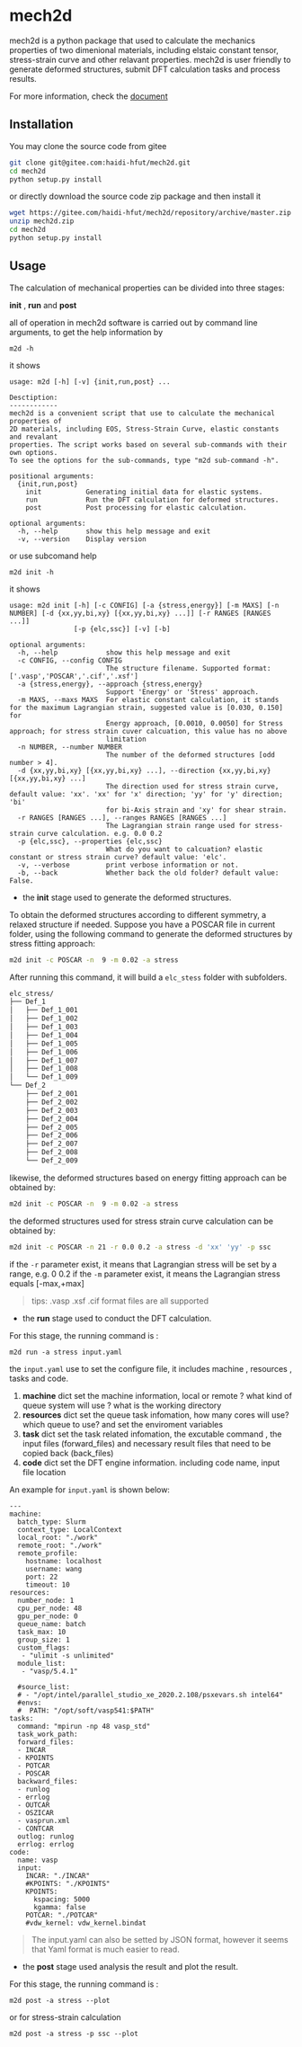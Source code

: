 # mech2d 

mech2d is a python package that used to calculate the mechanics properties of two dimenional materials, including elstaic constant tensor, stress-strain curve and other relavant properties. mech2d is user friendly to generate deformed structures, submit DFT calculation tasks and process results.

For more information, check the [document]()

## Installation 

You may clone the source code from gitee
```bash
git clone git@gitee.com:haidi-hfut/mech2d.git
cd mech2d 
python setup.py install
```
or directly download the source code zip package and then install it
```bash
wget https://gitee.com/haidi-hfut/mech2d/repository/archive/master.zip
unzip mech2d.zip
cd mech2d
python setup.py install
```

## Usage

The calculation of mechanical properties can be divided into three stages:

**init** , **run** and **post** 

all of operation in mech2d software is carried out by command line arguments, to get the help information by

```
m2d -h
```
it shows

```
usage: m2d [-h] [-v] {init,run,post} ...

Desctiption:
------------
mech2d is a convenient script that use to calculate the mechanical properties of
2D materials, including EOS, Stress-Strain Curve, elastic constants and revalant
properties. The script works based on several sub-commands with their own options.
To see the options for the sub-commands, type "m2d sub-command -h".

positional arguments:
  {init,run,post}
    init           Generating initial data for elastic systems.
    run            Run the DFT calculation for deformed structures.
    post           Post processing for elastic calculation.

optional arguments:
  -h, --help       show this help message and exit
  -v, --version    Display version
```

or use subcomand help
```
m2d init -h
```
it shows 
```
usage: m2d init [-h] [-c CONFIG] [-a {stress,energy}] [-m MAXS] [-n NUMBER] [-d {xx,yy,bi,xy} [{xx,yy,bi,xy} ...]] [-r RANGES [RANGES ...]]
                [-p {elc,ssc}] [-v] [-b]

optional arguments:
  -h, --help            show this help message and exit
  -c CONFIG, --config CONFIG
                        The structure filename. Supported format: ['.vasp','POSCAR','.cif','.xsf']
  -a {stress,energy}, --approach {stress,energy}
                        Support 'Energy' or 'Stress' approach.
  -m MAXS, --maxs MAXS  For elastic constant calculation, it stands for the maximum Lagrangian strain, suggested value is [0.030, 0.150] for
                        Energy approach, [0.0010, 0.0050] for Stress approach; for stress strain cuver calcuation, this value has no above
                        limitation
  -n NUMBER, --number NUMBER
                        The number of the deformed structures [odd number > 4].
  -d {xx,yy,bi,xy} [{xx,yy,bi,xy} ...], --direction {xx,yy,bi,xy} [{xx,yy,bi,xy} ...]
                        The direction used for stress strain curve, default value: 'xx'. 'xx' for 'x' direction; 'yy' for 'y' direction; 'bi'
                        for bi-Axis strain and 'xy' for shear strain.
  -r RANGES [RANGES ...], --ranges RANGES [RANGES ...]
                        The Lagrangian strain range used for stress-strain curve calculation. e.g. 0.0 0.2
  -p {elc,ssc}, --properties {elc,ssc}
                        What do you want to calcuation? elastic constant or stress strain curve? default value: 'elc'.
  -v, --verbose         print verbose information or not.
  -b, --back            Whether back the old folder? default value: False.
```

* the **init** stage used to generate the deformed structures. 

To obtain the deformed structures according to different symmetry, a relaxed structure if needed. Suppose you have a POSCAR file in current folder, using the following command to generate the deformed structures by stress fitting approach:
```bash
m2d init -c POSCAR -n  9 -m 0.02 -a stress
```
After running this command,  it will build a `elc_stess` folder with subfolders. 

```bash
elc_stress/
├── Def_1
│   ├── Def_1_001
│   ├── Def_1_002
│   ├── Def_1_003
│   ├── Def_1_004
│   ├── Def_1_005
│   ├── Def_1_006
│   ├── Def_1_007
│   ├── Def_1_008
│   └── Def_1_009
└── Def_2
    ├── Def_2_001
    ├── Def_2_002
    ├── Def_2_003
    ├── Def_2_004
    ├── Def_2_005
    ├── Def_2_006
    ├── Def_2_007
    ├── Def_2_008
    └── Def_2_009

```
likewise, the deformed structures based on  energy fitting approach can be obtained by:
```bash
m2d init -c POSCAR -n  9 -m 0.02 -a stress
```

the deformed structures used for stress strain curve calculation can be obtained by:
```bash
m2d init -c POSCAR -n 21 -r 0.0 0.2 -a stress -d 'xx' 'yy' -p ssc 
```
if the `-r` parameter exist, it means that Lagrangian stress will be set by a range, e.g. 0 0.2
if the `-m` parameter exist, it means the Lagrangian stress equals  [-max,+max]

> tips:  .vasp .xsf .cif format files are all supported

* the **run** stage used to conduct the DFT calculation. 

For this stage, the running command is :

```
m2d run -a stress input.yaml
```

the `input.yaml` use to set the  configure file, it includes machine , resources , tasks and code.

1. **machine** dict set the machine information, local or remote ? what kind of queue system will use ? what is the working directory
2. **resources** dict set the queue task infomation, how many cores will use? which queue to use?  and set the enviroment variables
2. **task** dict set the task related infomation, the excutable command , the input files (forward_files) and necessary result files that need to be copied back (back_files)
4. **code** dict set the DFT engine information. including code name, input file location 

An example for `input.yaml` is shown below:
```
---
machine:
  batch_type: Slurm
  context_type: LocalContext
  local_root: "./work"
  remote_root: "./work"
  remote_profile:
    hostname: localhost
    username: wang
    port: 22
    timeout: 10
resources:
  number_node: 1
  cpu_per_node: 48
  gpu_per_node: 0
  queue_name: batch
  task_max: 10
  group_size: 1
  custom_flags: 
   - "ulimit -s unlimited"
  module_list: 
   - "vasp/5.4.1"
  
  #source_list:
  # - "/opt/intel/parallel_studio_xe_2020.2.108/psxevars.sh intel64"
  #envs:
  #  PATH: "/opt/soft/vasp541:$PATH"
tasks:
  command: "mpirun -np 48 vasp_std"
  task_work_path:
  forward_files:
  - INCAR
  - KPOINTS
  - POTCAR
  - POSCAR
  backward_files:
  - runlog
  - errlog
  - OUTCAR
  - OSZICAR
  - vasprun.xml
  - CONTCAR
  outlog: runlog
  errlog: errlog
code:
  name: vasp
  input:
    INCAR: "./INCAR"
    #KPOINTS: "./KPOINTS"
    KPOINTS:
      kspacing: 5000
      kgamma: false
    POTCAR: "./POTCAR"
    #vdw_kernel: vdw_kernel.bindat
```

> The input.yaml can also be setted by JSON format, however it seems that
  Yaml format is much easier to read.


* the **post** stage used analysis the result and plot the result. 

For this stage, the running command is :

```
m2d post -a stress --plot
```

or for stress-strain calculation 

```
m2d post -a stress -p ssc --plot
```

